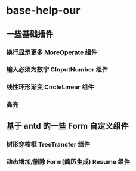 # base-help-our

## 一些基础插件

### 换行显示更多 MoreOperate 组件

### 输入必须为数字 CInputNumber 组件

### 线性环形渐变 CircleLinear 组件

### 高亮

## 基于 antd 的一些 Form 自定义组件

### 树形穿梭框 TreeTransfer 组件

### 动态增加/删除 Form(简历生成) Resume 组件
